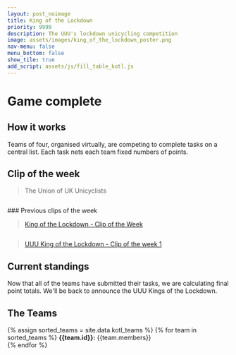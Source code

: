 ```yaml
---
layout: post_noimage
title: King of the Lockdown
priority: 9999
description: The UUU's lockdown unicycling competition 
image: assets/images/king_of_the_lockdown_poster.png
nav-menu: false
menu_bottom: false
show_tile: true
add_script: assets/js/fill_table_kotl.js
---
```

# Game complete
## How it works

Teams of four, organised virtually, are competing to complete tasks on a central list. Each task nets each team fixed numbers of points.

## Clip of the week
<div id="fb-root"></div>
<script async defer crossorigin="anonymous" src="https://connect.facebook.net/en_GB/sdk.js#xfbml=1&version=v6.0"></script>

<div class="fb-video" style="margin-bottom:2em" data-href="https://www.facebook.com/theunionofukunicyclists/videos/2896561930419862/" data-show-text="false" data-width=""><blockquote cite="https://developers.facebook.com/theunionofukunicyclists/videos/2896561930419862/" class="fb-xfbml-parse-ignore"><a href="https://developers.facebook.com/theunionofukunicyclists/videos/2896561930419862/"></a>The Union of UK Unicyclists</a></blockquote></div>
### Previous clips of the week
<div class="fb-video" style="margin-bottom:2em" data-href="https://www.facebook.com/theunionofukunicyclists/videos/860369674475026/" data-show-text="false" data-width="300"><blockquote cite="https://developers.facebook.com/theunionofukunicyclists/videos/860369674475026/" class="fb-xfbml-parse-ignore"><a href="https://developers.facebook.com/theunionofukunicyclists/videos/860369674475026/">King of the Lockdown - Clip of the Week</a></blockquote></div>
<div class="fb-video" style="margin-bottom:2em" data-href="https://www.facebook.com/theunionofukunicyclists/videos/216253039636451/" data-show-text="false" data-width="300"><blockquote cite="https://developers.facebook.com/theunionofukunicyclists/videos/216253039636451/" class="fb-xfbml-parse-ignore"><a href="https://developers.facebook.com/theunionofukunicyclists/videos/216253039636451/">UUU King of the Lockdown - Clip of the week 1</a></blockquote></div>

## Current standings

Now that all of the teams have submitted their tasks, we are calculating final point totals. We'll be back to announce the UUU Kings of the Lockdown.

<!---
<html>
	<table id='results-table' style="width:100%">
      <tr>
        <th>Place</th>
        <th>Team</th>
        <th>Points</th>
      </tr>
    </table>
</html>
-->

## The Teams
<div>
	{% assign sorted_teams = site.data.kotl_teams %}
	{% for team in sorted_teams %}
	<b>{{team.id}}:</b> {{team.members}}<br>
	{% endfor %}
</div>
